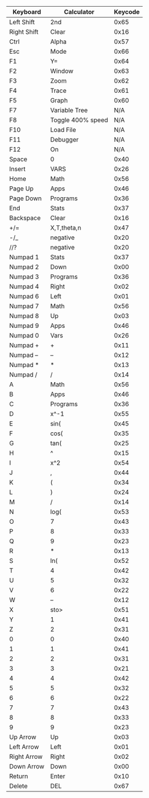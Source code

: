 Keyboard | Calculator | Keycode
-----|-----|-----|
Left Shift|2nd|0x65
Right Shift|Clear|0x16
Ctrl|Alpha|0x57
Esc|Mode|0x66
F1|Y=|0x64
F2|Window|0x63
F3|Zoom|0x62
F4|Trace|0x61
F5|Graph|0x60
F7|Variable Tree|N/A
F8|Toggle 400% speed|N/A
F10|Load File|N/A
F11|Debugger|N/A
F12|On |N/A
Space|0|0x40
Insert|VARS|0x26
Home|Math|0x56
Page Up|Apps|0x46
Page Down|Programs|0x36
End|Stats|0x37
Backspace|Clear|0x16
+/=|X,T,theta,n|0x47
-/_|negative|0x20
//?|negative|0x20
Numpad 1|Stats|0x37
Numpad 2|Down|0x00
Numpad 3|Programs|0x36
Numpad 4|Right|0x02
Numpad 6|Left|0x01
Numpad 7|Math|0x56
Numpad 8|Up|0x03
Numpad 9|Apps|0x46
Numpad 0|Vars|0x26
Numpad +|+|0x11
Numpad –|–|0x12
Numpad *|*|0x13
Numpad /|/|0x14
A|Math|0x56
B|Apps|0x46
C|Programs|0x36
D|x^-1|0x55
E|sin(|0x45
F|cos(|0x35
G|tan(|0x25
H|^|0x15
I|x^2|0x54
J|,|0x44
K|(|0x34
L|)|0x24
M|/|0x14
N|log(|0x53
O|7|0x43
P|8|0x33
Q|9|0x23
R|*|0x13
S|ln(|0x52
T|4|0x42
U|5|0x32
V|6|0x22
W|–|0x12
X|sto>|0x51
Y|1|0x41
Z|2|0x31
0|0|0x40
1|1|0x41
2|2|0x31
3|3|0x21
4|4|0x42
5|5|0x32
6|6|0x22
7|7|0x43
8|8|0x33
9|9|0x23
Up Arrow|Up|0x03
Left Arrow|Left|0x01
Right Arrow|Right|0x02
Down Arrow|Down|0x00
Return|Enter|0x10
Delete|DEL|0x67
